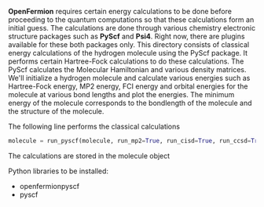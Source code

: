 **OpenFermion** requires certain energy calculations to be done before proceeding to the quantum computations so that these calculations form an initial guess. The calculations are done through various chemistry electronic structure packages such as **PyScf** and **Psi4**. Right now, there are plugins available for these both packages only.
This directory consists of classical energy calculations of the hydrogen molecule using the PyScf package. It performs certain Hartree-Fock calculations to do these calculations. The PyScf calculates the Molecular Hamiltonian and various density matrices.
We'll initialize a hydrogen molecule and calculate various energies such as Hartree-Fock energy, MP2 energy, FCI energy and orbital energies for the molecule at various bond lengths and plot the energies.
The minimum energy of the molecule corresponds to the bondlength of the molecule and the structure of the molecule.

The following line performs the classical calculations
``` python
molecule = run_pyscf(molecule, run_mp2=True, run_cisd=True, run_ccsd=True, run_fci=True)
```
The calculations are stored in the molecule object

Python libraries to be installed:
* openfermionpyscf
* pyscf 
